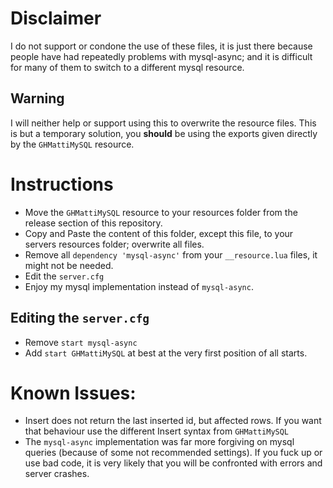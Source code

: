 # Disclaimer
I do not support or condone the use of these files, it is just there because people have had repeatedly problems with mysql-async; and it is difficult for many of them to switch to a different mysql resource.

## Warning
I will neither help or support using this to overwrite the resource files. This is but a temporary solution, you **should** be using the exports given directly by the `GHMattiMySQL` resource.

# Instructions
* Move the `GHMattiMySQL` resource to your resources folder from the release section of this repository.
* Copy and Paste the content of this folder, except this file, to your servers resources folder; overwrite all files.
* Remove all `dependency 'mysql-async'` from your `__resource.lua` files, it might not be needed.
* Edit the `server.cfg`
* Enjoy my mysql implementation instead of `mysql-async`.

## Editing the `server.cfg`
* Remove `start mysql-async`
* Add `start GHMattiMySQL` at best at the very first position of all starts.

# Known Issues:
* Insert does not return the last inserted id, but affected rows. If you want that behaviour use the different Insert syntax from `GHMattiMySQL`
* The `mysql-async` implementation was far more forgiving on mysql queries (because of some not recommended settings). If you fuck up or use bad code, it is very likely that you will be confronted with errors and server crashes.
